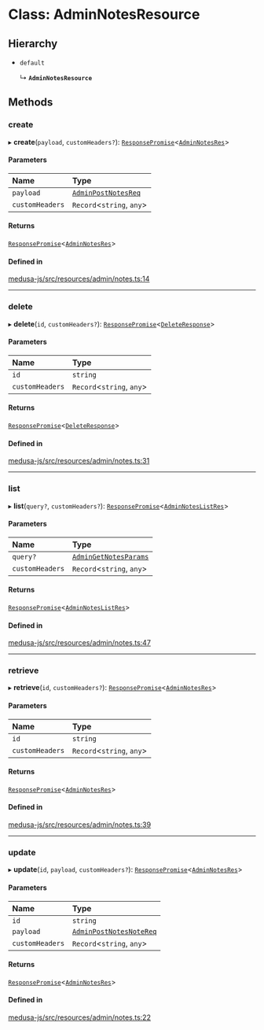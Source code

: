 # Class: AdminNotesResource

## Hierarchy

- `default`

  ↳ **`AdminNotesResource`**

## Methods

### create

▸ **create**(`payload`, `customHeaders?`): [`ResponsePromise`](../modules/internal.md#responsepromise)<[`AdminNotesRes`](../modules/internal-11.md#adminnotesres)\>

#### Parameters

| Name | Type |
| :------ | :------ |
| `payload` | [`AdminPostNotesReq`](internal-11.AdminPostNotesReq.md) |
| `customHeaders` | `Record`<`string`, `any`\> |

#### Returns

[`ResponsePromise`](../modules/internal.md#responsepromise)<[`AdminNotesRes`](../modules/internal-11.md#adminnotesres)\>

#### Defined in

[medusa-js/src/resources/admin/notes.ts:14](https://github.com/medusajs/medusa/blob/29135c051/packages/medusa-js/src/resources/admin/notes.ts#L14)

___

### delete

▸ **delete**(`id`, `customHeaders?`): [`ResponsePromise`](../modules/internal.md#responsepromise)<[`DeleteResponse`](../modules/internal-3.md#deleteresponse)\>

#### Parameters

| Name | Type |
| :------ | :------ |
| `id` | `string` |
| `customHeaders` | `Record`<`string`, `any`\> |

#### Returns

[`ResponsePromise`](../modules/internal.md#responsepromise)<[`DeleteResponse`](../modules/internal-3.md#deleteresponse)\>

#### Defined in

[medusa-js/src/resources/admin/notes.ts:31](https://github.com/medusajs/medusa/blob/29135c051/packages/medusa-js/src/resources/admin/notes.ts#L31)

___

### list

▸ **list**(`query?`, `customHeaders?`): [`ResponsePromise`](../modules/internal.md#responsepromise)<[`AdminNotesListRes`](../modules/internal-11.md#adminnoteslistres)\>

#### Parameters

| Name | Type |
| :------ | :------ |
| `query?` | [`AdminGetNotesParams`](internal-11.AdminGetNotesParams.md) |
| `customHeaders` | `Record`<`string`, `any`\> |

#### Returns

[`ResponsePromise`](../modules/internal.md#responsepromise)<[`AdminNotesListRes`](../modules/internal-11.md#adminnoteslistres)\>

#### Defined in

[medusa-js/src/resources/admin/notes.ts:47](https://github.com/medusajs/medusa/blob/29135c051/packages/medusa-js/src/resources/admin/notes.ts#L47)

___

### retrieve

▸ **retrieve**(`id`, `customHeaders?`): [`ResponsePromise`](../modules/internal.md#responsepromise)<[`AdminNotesRes`](../modules/internal-11.md#adminnotesres)\>

#### Parameters

| Name | Type |
| :------ | :------ |
| `id` | `string` |
| `customHeaders` | `Record`<`string`, `any`\> |

#### Returns

[`ResponsePromise`](../modules/internal.md#responsepromise)<[`AdminNotesRes`](../modules/internal-11.md#adminnotesres)\>

#### Defined in

[medusa-js/src/resources/admin/notes.ts:39](https://github.com/medusajs/medusa/blob/29135c051/packages/medusa-js/src/resources/admin/notes.ts#L39)

___

### update

▸ **update**(`id`, `payload`, `customHeaders?`): [`ResponsePromise`](../modules/internal.md#responsepromise)<[`AdminNotesRes`](../modules/internal-11.md#adminnotesres)\>

#### Parameters

| Name | Type |
| :------ | :------ |
| `id` | `string` |
| `payload` | [`AdminPostNotesNoteReq`](internal-11.AdminPostNotesNoteReq.md) |
| `customHeaders` | `Record`<`string`, `any`\> |

#### Returns

[`ResponsePromise`](../modules/internal.md#responsepromise)<[`AdminNotesRes`](../modules/internal-11.md#adminnotesres)\>

#### Defined in

[medusa-js/src/resources/admin/notes.ts:22](https://github.com/medusajs/medusa/blob/29135c051/packages/medusa-js/src/resources/admin/notes.ts#L22)
